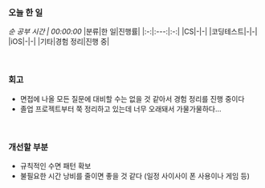 
### 오늘 한 일
_순 공부 시간 | 00:00:00_
|분류|한 일|진행률|
|:-:|:---:|:-:|
|CS|-|-|
|코딩테스트|-|-|
|iOS|-|-|
|기타|경험 정리|진행 중|

<br>

### 회고
- 면접에 나올 모든 질문에 대비할 수는 없을 것 같아서 경험 정리를 진행 중이다
- 졸업 프로젝트부터 쭉 정리하고 있는데 너무 오래돼서 가물가물하다...

<br>

### 개선할 부분
- 규칙적인 수면 패턴 확보
- 불필요한 시간 낭비를 줄이면 좋을 것 같다 (일정 사이사이 폰 사용이나 게임 등)
